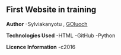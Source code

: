 ## First Website in training

**Author**
-Sylviakanyotu , [GOluoch](https://github.com/GOluoch) 

**Technologies Used**
-HTML
-GitHub
-Python

**Licence Information**
-c2016